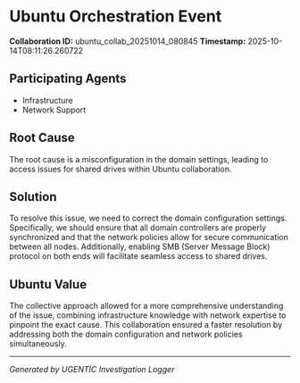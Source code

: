 # Ubuntu Orchestration Event

**Collaboration ID:** ubuntu_collab_20251014_080845
**Timestamp:** 2025-10-14T08:11:26.260722

## Participating Agents

- Infrastructure
- Network Support

## Root Cause

The root cause is a misconfiguration in the domain settings, leading to access issues for shared drives within Ubuntu collaboration.

## Solution

To resolve this issue, we need to correct the domain configuration settings. Specifically, we should ensure that all domain controllers are properly synchronized and that the network policies allow for secure communication between all nodes. Additionally, enabling SMB (Server Message Block) protocol on both ends will facilitate seamless access to shared drives.

## Ubuntu Value

The collective approach allowed for a more comprehensive understanding of the issue, combining infrastructure knowledge with network expertise to pinpoint the exact cause. This collaboration ensured a faster resolution by addressing both the domain configuration and network policies simultaneously.

---
*Generated by UGENTIC Investigation Logger*
